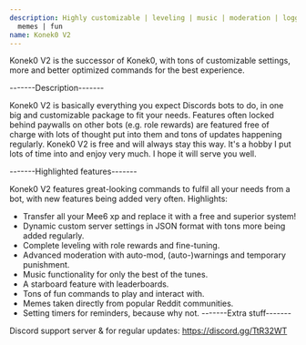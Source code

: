 ```yaml
---
description: Highly customizable | leveling | music | moderation | logging | utility |
  memes | fun
name: Konek0 V2
---
```


Konek0 V2 is the successor of Konek0, with tons of customizable settings, more and better optimized commands for the best experience.

-------Description-------

Konek0 V2 is basically everything you expect Discords bots to do, in one big and customizable package to fit your needs. Features often locked behind paywalls on other bots (e.g. role rewards) are featured free of charge with lots of thought put into them and tons of updates happening regularly. Konek0 V2 is free and will always stay this way. It's a hobby I put lots of time into and enjoy very much. I hope it will serve you well.

-------Highlighted features-------

Konek0 V2 features great-looking commands to fulfil all your needs from a bot, with new features being added very often. Highlights:

 - Transfer all your Mee6 xp and replace it with a free and superior system! 
 - Dynamic custom server settings in JSON format with tons more being added regularly.
 - Complete leveling with role rewards and fine-tuning.
 - Advanced moderation with auto-mod, (auto-)warnings and temporary punishment.
 - Music functionality for only the best of the tunes.
 - A starboard feature with leaderboards.
 - Tons of fun commands to play and interact with.
 - Memes taken directly from popular Reddit communities.
 - Setting timers for reminders, because why not.
-------Extra stuff-------

Discord support server & for regular updates: https://discord.gg/TtR32WT
